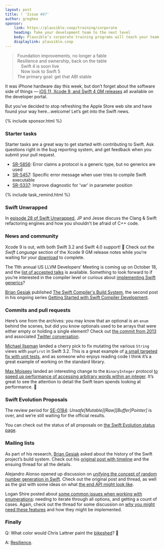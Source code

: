 ```yaml
---
layout: post
title: ! 'Issue #87'
author: gregheo
sponsor:
    link: https://plausible.coop/training/corporate
    heading: Take your development team to the next level
    body: Plausible’s corporate training programs will teach your team new skills and new technologies. Choose from Introduction to Swift, Intermediate Swift, or a fully customized course, all of which are tailored to fit your team’s needs and lead by world renowned guy and occasional Swift expert Mike Ash.
    displaylink: plausible.coop
---
```


> Foundation improvements, no longer a fable<br>
> Resilience and ownership, back on the table<br>
> &nbsp;&nbsp;&nbsp;Swift 4 is soon live<br>
> &nbsp;&nbsp;&nbsp;Now look to Swift 5<br>
> The primary goal: get that ABI stable<br>

It was iPhone hardware day this week, but don’t forget about the software side of things — [iOS 11, Xcode 9, and Swift 4 GM releases](https://developer.apple.com/download/) all available on the developer portal.

But you’ve decided to stop refreshing the Apple Store web site and have found your way here...welcome! Let’s get into the Swift news.

<!--excerpt-->

{% include sponsor.html %}

### Starter tasks

Starter tasks are a great way to get started with contributing to Swift. Ask questions right in the bug reporting system, and get feedback when you submit your pull request.

* [SR-5856](https://bugs.swift.org/browse/SR-5856): Error claims a protocol is a generic type, but no generics are used
* [SR-5457](https://bugs.swift.org/browse/SR-5457): Specific error message when user tries to compile Swift executable
* [SR-5337](https://bugs.swift.org/browse/SR-5337): Improve diagnostic for 'var' in parameter position


{% include task_remind.html %}

### Swift Unwrapped

In [episode 28 of Swift Unwrapped](https://spec.fm/podcasts/swift-unwrapped/85798), JP and Jesse discuss the Clang & Swift refactoring engines and how you shouldn’t be afraid of C++ code.


### News and community

Xcode 9 is out, with both Swift 3.2 and Swift 4.0 support! 🎉 Check out the _Swift Language_ section of the Xcode 9 GM release notes while you’re waiting for your [download](https://developer.apple.com/download/) to complete.

The 11th annual US LLVM Developers’ Meeting is coming up on October 18, and the [list of accepted talks](https://llvm.org/devmtg/2017-10/) is available. Something to look forward to if you’re interested in the compiler level or curious about [implementing Swift generics](https://llvm.org/devmtg/2017-10/#talk15)?

[Brian Gesiak](https://twitter.com/modocache) published [The Swift Compiler's Build System](https://modocache.io/the-swift-compilers-build-system), the second post in his ongoing series [Getting Started with Swift Compiler Development](http://modocache.io/getting-started-with-swift-development).


### Commits and pull requests

Here’s one from the archives: you may know that an optional is an `enum` behind the scenes, but did you know optionals used to be arrays that were either empty or holding a single element? Check out [the commit from 2013](https://github.com/apple/swift/commit/9e0ecddfb9e0aacab537ff2a4299b5f209e845d9#diff-a9c187958304db124979ee946128cfa5R72) and associated [Twitter conversation](https://twitter.com/jckarter/status/907342743499714560).

[Michael Ilseman](https://github.com/milseman) landed a cherry pick to fix mutating the various `String` views with `popFirst` in Swift 3.2. This is a great example of [a small targeted fix with unit tests](https://github.com/apple/swift/pull/11806/files), and as someone who enjoys reading code I think it’s a great example of working on the standard library.

[Max Moiseev](https://github.com/moiseev) landed an interesting change to the `BinaryInteger` protocol [to speed up performance of accessing arbitrary words within an integer](https://github.com/apple/swift/pull/11731). It’s great to see the attention to detail the Swift team spends looking at performance. 🙏


### Swift Evolution Proposals

The review period for [SE-0184]((https://github.com/apple/swift-evolution/blob/master/proposals/0184-unsafe-pointers-add-missing.md)): _Unsafe[Mutable][Raw][Buffer]Pointer]_ is over, and we’re still waiting for the official results.

You can check out the status of all proposals on [the Swift Evolution status page](https://apple.github.io/swift-evolution/).


### Mailing lists

As part of his research, [Brian Gesiak](https://twitter.com/modocache) asked about the history of the Swift project’s build system. Check out his [original post with timeline](https://lists.swift.org/pipermail/swift-dev/Week-of-Mon-20170904/005296.html) and the ensuing thread for all the details.

Alejandro Alonso opened up discussion on [unifying the concept of random number generation in Swift](https://lists.swift.org/pipermail/swift-evolution/Week-of-Mon-20170904/039605.html). Check out the original post and thread, as well as the gist with some ideas on what [the end API might look like](https://gist.github.com/Azoy/5d294148c8b97d20b96ee64f434bb4f5).

Logan Shire posted about [some common issues when working with enumerations](https://lists.swift.org/pipermail/swift-evolution/Week-of-Mon-20170904/039598.html): needing to iterate through all options, and getting a count of cases. Again, check out the thread for some discussion on [why you might need these features](https://lists.swift.org/pipermail/swift-evolution/Week-of-Mon-20170904/039601.html) and how they might be implemented.


### Finally

Q: What color would Chris Lattner paint the [bikeshed](https://en.wiktionary.org/wiki/bikeshedding)? 🎨

A: [Resilience](https://lists.swift.org/pipermail/swift-evolution/Week-of-Mon-20170904/039672.html).
